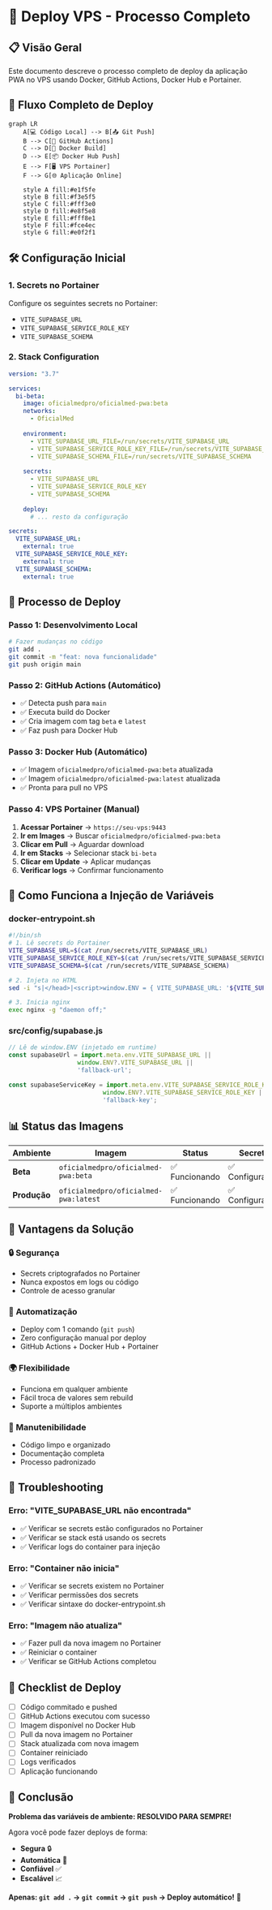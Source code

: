 # 🚀 Deploy VPS - Processo Completo

## 📋 Visão Geral
Este documento descreve o processo completo de deploy da aplicação PWA no VPS usando Docker, GitHub Actions, Docker Hub e Portainer.

## 🔄 Fluxo Completo de Deploy

```mermaid
graph LR
    A[💻 Código Local] --> B[📤 Git Push]
    B --> C[🔄 GitHub Actions]
    C --> D[🐳 Docker Build]
    D --> E[📦 Docker Hub Push]
    E --> F[🖥️ VPS Portainer]
    F --> G[🌐 Aplicação Online]
    
    style A fill:#e1f5fe
    style B fill:#f3e5f5
    style C fill:#fff3e0
    style D fill:#e8f5e8
    style E fill:#fff8e1
    style F fill:#fce4ec
    style G fill:#e0f2f1
```

## 🛠️ Configuração Inicial

### 1. **Secrets no Portainer**
Configure os seguintes secrets no Portainer:
- `VITE_SUPABASE_URL`
- `VITE_SUPABASE_SERVICE_ROLE_KEY`
- `VITE_SUPABASE_SCHEMA`

### 2. **Stack Configuration**
```yaml
version: "3.7"

services:
  bi-beta:
    image: oficialmedpro/oficialmed-pwa:beta
    networks:
      - OficialMed
    
    environment:
      - VITE_SUPABASE_URL_FILE=/run/secrets/VITE_SUPABASE_URL
      - VITE_SUPABASE_SERVICE_ROLE_KEY_FILE=/run/secrets/VITE_SUPABASE_SERVICE_ROLE_KEY
      - VITE_SUPABASE_SCHEMA_FILE=/run/secrets/VITE_SUPABASE_SCHEMA
    
    secrets:
      - VITE_SUPABASE_URL
      - VITE_SUPABASE_SERVICE_ROLE_KEY
      - VITE_SUPABASE_SCHEMA
    
    deploy:
      # ... resto da configuração

secrets:
  VITE_SUPABASE_URL:
    external: true
  VITE_SUPABASE_SERVICE_ROLE_KEY:
    external: true
  VITE_SUPABASE_SCHEMA:
    external: true
```

## 🚀 Processo de Deploy

### **Passo 1: Desenvolvimento Local**
```bash
# Fazer mudanças no código
git add .
git commit -m "feat: nova funcionalidade"
git push origin main
```

### **Passo 2: GitHub Actions (Automático)**
- ✅ Detecta push para `main`
- ✅ Executa build do Docker
- ✅ Cria imagem com tag `beta` e `latest`
- ✅ Faz push para Docker Hub

### **Passo 3: Docker Hub (Automático)**
- ✅ Imagem `oficialmedpro/oficialmed-pwa:beta` atualizada
- ✅ Imagem `oficialmedpro/oficialmed-pwa:latest` atualizada
- ✅ Pronta para pull no VPS

### **Passo 4: VPS Portainer (Manual)**
1. **Acessar Portainer** → `https://seu-vps:9443`
2. **Ir em Images** → Buscar `oficialmedpro/oficialmed-pwa:beta`
3. **Clicar em Pull** → Aguardar download
4. **Ir em Stacks** → Selecionar stack `bi-beta`
5. **Clicar em Update** → Aplicar mudanças
6. **Verificar logs** → Confirmar funcionamento

## 🔧 Como Funciona a Injeção de Variáveis

### **docker-entrypoint.sh**
```bash
#!/bin/sh
# 1. Lê secrets do Portainer
VITE_SUPABASE_URL=$(cat /run/secrets/VITE_SUPABASE_URL)
VITE_SUPABASE_SERVICE_ROLE_KEY=$(cat /run/secrets/VITE_SUPABASE_SERVICE_ROLE_KEY)
VITE_SUPABASE_SCHEMA=$(cat /run/secrets/VITE_SUPABASE_SCHEMA)

# 2. Injeta no HTML
sed -i "s|</head>|<script>window.ENV = { VITE_SUPABASE_URL: '${VITE_SUPABASE_URL}', VITE_SUPABASE_SERVICE_ROLE_KEY: '${VITE_SUPABASE_SERVICE_ROLE_KEY}', VITE_SUPABASE_SCHEMA: '${VITE_SUPABASE_SCHEMA}' };</script></head>|" /usr/share/nginx/html/index.html

# 3. Inicia nginx
exec nginx -g "daemon off;"
```

### **src/config/supabase.js**
```javascript
// Lê de window.ENV (injetado em runtime)
const supabaseUrl = import.meta.env.VITE_SUPABASE_URL ||
                   window.ENV?.VITE_SUPABASE_URL ||
                   'fallback-url';

const supabaseServiceKey = import.meta.env.VITE_SUPABASE_SERVICE_ROLE_KEY ||
                          window.ENV?.VITE_SUPABASE_SERVICE_ROLE_KEY ||
                          'fallback-key';
```

## 📊 Status das Imagens

| Ambiente | Imagem | Status | Secrets |
|----------|--------|--------|---------|
| **Beta** | `oficialmedpro/oficialmed-pwa:beta` | ✅ Funcionando | ✅ Configurados |
| **Produção** | `oficialmedpro/oficialmed-pwa:latest` | ✅ Funcionando | ✅ Configurados |

## 🎯 Vantagens da Solução

### **🔒 Segurança**
- Secrets criptografados no Portainer
- Nunca expostos em logs ou código
- Controle de acesso granular

### **🔄 Automatização**
- Deploy com 1 comando (`git push`)
- Zero configuração manual por deploy
- GitHub Actions + Docker Hub + Portainer

### **🌍 Flexibilidade**
- Funciona em qualquer ambiente
- Fácil troca de valores sem rebuild
- Suporte a múltiplos ambientes

### **📱 Manutenibilidade**
- Código limpo e organizado
- Documentação completa
- Processo padronizado

## 🚨 Troubleshooting

### **Erro: "VITE_SUPABASE_URL não encontrada"**
- ✅ Verificar se secrets estão configurados no Portainer
- ✅ Verificar se stack está usando os secrets
- ✅ Verificar logs do container para injeção

### **Erro: "Container não inicia"**
- ✅ Verificar se secrets existem no Portainer
- ✅ Verificar permissões dos secrets
- ✅ Verificar sintaxe do docker-entrypoint.sh

### **Erro: "Imagem não atualiza"**
- ✅ Fazer pull da nova imagem no Portainer
- ✅ Reiniciar o container
- ✅ Verificar se GitHub Actions completou

## 📝 Checklist de Deploy

- [ ] Código commitado e pushed
- [ ] GitHub Actions executou com sucesso
- [ ] Imagem disponível no Docker Hub
- [ ] Pull da nova imagem no Portainer
- [ ] Stack atualizada com nova imagem
- [ ] Container reiniciado
- [ ] Logs verificados
- [ ] Aplicação funcionando

## 🎉 Conclusão

**Problema das variáveis de ambiente: RESOLVIDO PARA SEMPRE!**

Agora você pode fazer deploys de forma:
- **Segura** 🔒
- **Automática** 🤖
- **Confiável** ✅
- **Escalável** 📈

**Apenas: `git add .` → `git commit` → `git push` → Deploy automático!** 🚀
